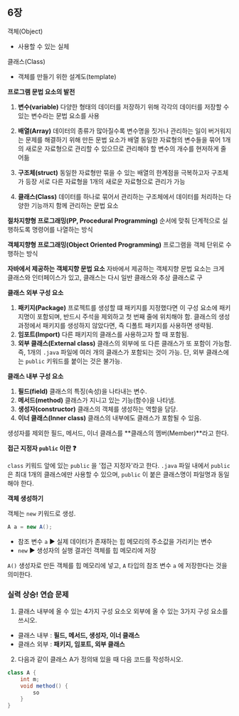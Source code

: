 ## 6장

객체(Object)

- 사용할 수 있는 실체



클래스(Class)

- 객체를 만들기 위한 설계도(template)



**프로그램 문법 요소의 발전**

1. **변수(variable)**
   다양한 형태의 데이터를 저장하기 위해 각각의 데이터를 저장할 수 있는 변수라는 문법 요소를 사용

2. **배열(Array)**
데이터의 종류가 많아질수록 변수명을 짓거나 관리하는 일이 버거워지는 문제를 해결하기 위해 만든 문법 요소가 배열
동일한 자료형의 변수들을 묶어 1개의 새로운 자료형으로 관리할 수 있으므로 관리해야 할 변수의 개수를 현저하게 줄어듦

3. **구조체(struct)**
   동일한 자료형만 묶을 수 있는 배열의 한계점을 극복하고자 구조체가 등장
   서로 다른 자료형을 1개의 새로운 자료형으로 관리가 가능

4. **클래스(Class)**
   데이터를 하나로 묶어서 관리하는 구조체에서 데이터를 처리하는 다양한 기능까지 함께 관리하는 문법 요소



**절차지향형 프로그래밍(PP, Procedural Programming)**
순서에 맞춰 단계적으로 실행하도록 명령어를 나열하는 방식



**객체지향형 프로그래밍(Object Oriented Programming)**
프로그램을 객체 단위로 수행하는 방식



**자바에서 제공하는 객체지향 문법 요소**
자바에서 제공하는 객체지향 문법 요소는 크게 클래스와 인터페이스가 있고, 클래스는 다시 일반 클래스와 추상 클래스로 구



**클래스 외부 구성 요소**

1. **패키지(Package)**
   프로젝트를 생성할 떄 패키지를 지정했다면 이 구성 요소에 패키지명이 포함되며, 반드시 주석을 제외하고 첫 번째 줄에 위치해야 함.
   클래스의 생성 과정에서 패키지를 생성하지 않았다면, 즉 디폴트 패키지를 사용하면 생략됨.
2. **임포트(Import)**
   다른 패키지의 클래스를 사용하고자 할 때 포함됨.
3. **외부 클래스(External class)**
   클래스의 외부에 또 다른 클래스가 또 포함이 가능함. 즉, 1개의 `.java` 파일에 여러 개의 클래스가 포함되는 것이 가능.
   단, 외부 클래스에는 `public` 키워드를 붙이는 것은 불가능.



**클래스 내부 구성 요소**

1. **필드(field)**
   클래스의 특징(속성)을 나타내는 변수.
2. **메서드(method)**
   클래스가 지니고 있는 기능(함수)을 나타냄.
3. **생성자(constructor)**
   클래스의 객체를 생성하는 역할을 담당.
4. **이너 클래스(Inner class)**
   클래스의 내부에도 클래스가 포함될 수 있음.

생성자를 제외한 필드, 메서드, 이너 클래스를 **클래스의 멤버(Member)**라고 한다. 



**접근 지정자 `public` 이란 ❓**

`class` 키워드 앞에 있는 `public` 을 '접근 지정자'라고 한다. `.java` 파일 내에서 `public` 은 최대 1개의 클래스에만 사용할 수 있으며, `public` 이 붙은 클래스명이 파일명과 동일해야 한다.



**객체 생성하기**

객체는 `new` 키워드로 생성.

```java
A a = new A();
```

- 참조 변수 `a` :arrow_forward: 실제 데이터가 존재하는 힙 메모리의 주소값을 가리키는 변수
- `new` :arrow_forward: 생성자의 실행 결과인 객체를 힙 메모리에 저장

`A()` 생성자로 만든 객체를 힙 메모리에 넣고, `A` 타입의 참조 변수 `a` 에 저장한다는 것을 의미한다.





### 실력 상승! 연습 문제

1. 클래스 내부에 올 수 있는 4가지 구성 요소오 외부에 올 수 있는 3가지 구성 요소를 쓰시오.

- 클래스 내부 : **필드, 메서드, 생성자, 이너 클래스**
- 클래스 외부 : **패키지, 임포트, 외부 클래스**



2. 다음과 같이 클래스 A가 정의돼 있을 때 다음 코드를 작성하시오.

```java
class A {
    int m;
    void method() {
        so	
    }
}
```

